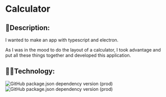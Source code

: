 # Calculator

## 📰Description:

I wanted to make an app with typescript and electron.

As I was in the mood to do the layout of a calculator, I took advantage and put all these things together and developed this application.

## 👨‍💻Technology:

![GitHub package.json dependency version (prod)](https://img.shields.io/github/package-json/dependency-version/dutragames/Calculator/typescript)
![GitHub package.json dependency version (prod)](https://img.shields.io/github/package-json/dependency-version/dutragames/Calculator/electron)